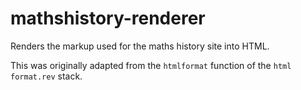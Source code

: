 # mathshistory-renderer

Renders the markup used for the maths history site into HTML.

This was originally adapted from the `htmlformat` function of the `html format.rev` stack.